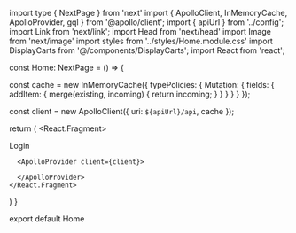 import type { NextPage } from 'next'
import { ApolloClient, InMemoryCache, ApolloProvider, gql } from '@apollo/client';
import { apiUrl } from '../config';
import Link from 'next/link';
import Head from 'next/head'
import Image from 'next/image'
import styles from '../styles/Home.module.css'
import DisplayCarts from '@/components/DisplayCarts';
import React from 'react';

const Home: NextPage = () => {

  const cache = new InMemoryCache({
    typePolicies: {
      Mutation: {
        fields: {
          addItem: {
            merge(existing, incoming) {
              return incoming;
            }
          }
        }
      }
    }
  });

  const client = new ApolloClient({
    uri: `${apiUrl}/api`,
    cache
  });



  return (
    <React.Fragment>
      <ApolloProvider client={client}>
        <div className=" debug-screens" >
          <Link href='/login'>Login</Link>
          <DisplayCarts />
        </div >
      </ApolloProvider>

      <ApolloProvider client={client}>

      </ApolloProvider>
    </React.Fragment>
  )
}

export default Home
